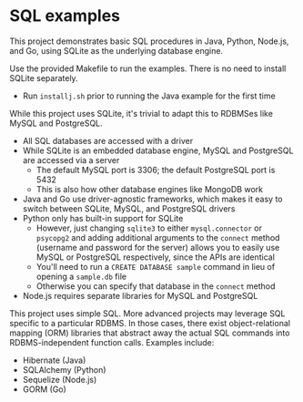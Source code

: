 # SQL examples

This project demonstrates basic SQL procedures in Java, Python, Node.js, and Go, using SQLite as the underlying database engine.

Use the provided Makefile to run the examples. There is no need to install SQLite separately.

- Run `installj.sh` prior to running the Java example for the first time

While this project uses SQLite, it's trivial to adapt this to RDBMSes like MySQL and PostgreSQL.

- All SQL databases are accessed with a driver
- While SQLite is an embedded database engine, MySQL and PostgreSQL are accessed via a server
    - The default MySQL port is 3306; the default PostgreSQL port is 5432
    - This is also how other database engines like MongoDB work
- Java and Go use driver-agnostic frameworks, which makes it easy to switch between SQLite, MySQL, and PostgreSQL drivers
- Python only has built-in support for SQLite
    - However, just changing `sqlite3` to either `mysql.connector` or `psycopg2` and adding additional arguments to the `connect` method (username and password for the server) allows you to easily use MySQL or PostgreSQL respectively, since the APIs are identical
    - You'll need to run a `CREATE DATABASE sample` command in lieu of opening a `sample.db` file
    - Otherwise you can specify that database in the `connect` method
- Node.js requires separate libraries for MySQL and PostgreSQL

This project uses simple SQL. More advanced projects may leverage SQL specific to a particular RDBMS. In those cases, there exist object-relational mapping (ORM) libraries that abstract away the actual SQL commands into RDBMS-independent function calls. Examples include:

- Hibernate (Java)
- SQLAlchemy (Python)
- Sequelize (Node.js)
- GORM (Go)
